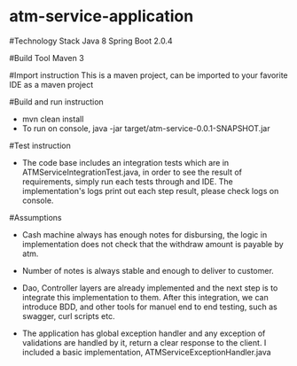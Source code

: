 # atm-service-application

#Technology Stack
Java 8
Spring Boot 2.0.4

#Build Tool
Maven 3

#Import instruction
This is a maven project, can be imported to your favorite IDE as a maven project

#Build and run instruction
- mvn clean install
- To run on console, java -jar target/atm-service-0.0.1-SNAPSHOT.jar

#Test instruction
- The code base includes an integration tests which are in ATMServiceIntegrationTest.java, in order to see the result of requirements, 
  simply run each tests through and IDE. The implementation's logs print out each step result, please check logs on console.  

#Assumptions
- Cash machine always has enough notes for disbursing, the logic in implementation does not check that the withdraw amount is payable by atm. 

- Number of notes is always stable and enough to deliver to customer.   

- Dao, Controller layers are already implemented and the next step is to integrate this implementation to them. 
  After this integration, we can introduce BDD, and other tools for manuel end to end testing, such as swagger, curl scripts etc.

- The application has global exception handler and any exception of validations are handled by it, return a clear response to the client.
  I included a basic implementation,  ATMServiceExceptionHandler.java